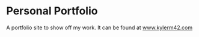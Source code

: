 Personal Portfolio
=========

A portfolio site to show off my work. It can be found at www.kylerm42.com
